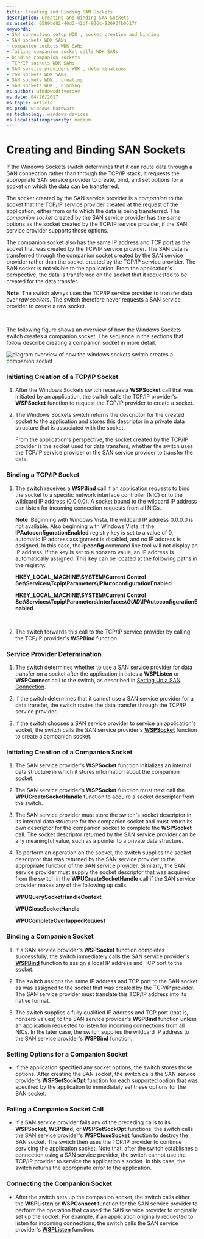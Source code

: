 ```yaml
---
title: Creating and Binding SAN Sockets
description: Creating and Binding SAN Sockets
ms.assetid: 0589bd82-40d3-42df-926c-93093fb0617f
keywords:
- SAN connection setup WDK , socket creation and binding
- SAN sockets WDK SANs
- companion sockets WDK SANs
- failing companion socket calls WDK SANs
- binding companion sockets
- TCP/IP sockets WDK SANs
- SAN service providers WDK , determinations
- raw sockets WDK SANs
- SAN sockets WDK , creating
- SAN sockets WDK , binding
ms.author: windowsdriverdev
ms.date: 04/20/2017
ms.topic: article
ms.prod: windows-hardware
ms.technology: windows-devices
ms.localizationpriority: medium
---
```


# Creating and Binding SAN Sockets





If the Windows Sockets switch determines that it can route data through a SAN connection rather than through the TCP/IP stack, it requests the appropriate SAN service provider to create, bind, and set options for a socket on which the data can be transferred.

The socket created by the SAN service provider is a *companion* to the socket that the TCP/IP service provider created at the request of the application, either from or to which the data is being transferred. The *companion socket* created by the SAN service provider has the same options as the socket created by the TCP/IP service provider, if the SAN service provider supports those options.

The companion socket also has the same IP address and TCP port as the socket that was created by the TCP/IP service provider. The SAN data is transferred through the companion socket created by the SAN service provider rather than the socket created by the TCP/IP service provider. The SAN socket is not visible to the application. From the application's perspective, the data is transferred on the socket that it requested to be created for the data transfer.

**Note**  The switch always uses the TCP/IP service provider to transfer data over *raw sockets*. The switch therefore never requests a SAN service provider to create a raw socket.

 

The following figure shows an overview of how the Windows Sockets switch creates a companion socket. The sequence in the sections that follow describe creating a companion socket in more detail.

![diagram overview of how the windows sockets switch creates a companion socket](images/apiflow2.png)

### Initiating Creation of a TCP/IP Socket

1.  After the Windows Sockets switch receives a **WSPSocket** call that was initiated by an application, the switch calls the TCP/IP provider's **WSPSocket** function to request the TCP/IP provider to create a socket.

2.  The Windows Sockets switch returns the descriptor for the created socket to the application and stores this descriptor in a private data structure that is associated with the socket.

    From the application's perspective, the socket created by the TCP/IP provider is the socket used for data transfers, whether the switch uses the TCP/IP service provider or the SAN service provider to transfer the data.

### Binding a TCP/IP Socket

1.  The switch receives a **WSPBind** call if an application requests to bind the socket to a specific network interface controller (NIC) or to the wildcard IP address (0.0.0.0). A socket bound to the wildcard IP address can listen for incoming connection requests from all NICs.

    **Note**  Beginning with Windows Vista, the wildcard IP address 0.0.0.0 is not available.
    Also beginning with Windows Vista, if the **IPAutoconfigurationEnabled** registry key is set to a value of 0, automatic IP address assignment is disabled, and no IP address is assigned. In this case, the **ipconfig** command line tool will not display an IP address. If the key is set to a nonzero value, an IP address is automatically assigned. This key can be located at the following paths in the registry:

    **HKEY\_LOCAL\_MACHINE\\SYSTEM\\Current Control Set\\Services\\Tcpip\\Parameters\\IPAutoconfigurationEnabled**

    **HKEY\_LOCAL\_MACHINE\\SYSTEM\\Current Control Set\\Services\\Tcpip\\Parameters\\Interfaces\\*GUID*\\IPAutoconfigurationEnabled**

     

2.  The switch forwards this call to the TCP/IP service provider by calling the TCP/IP provider's **WSPBind** function.

### Service Provider Determination

1.  The switch determines whether to use a SAN service provider for data transfer on a socket after the application initiates a **WSPListen** or **WSPConnect** call to the switch, as described in [Setting Up a SAN Connection](setting-up-a-san-connection.md).

2.  If the switch determines that it cannot use a SAN service provider for a data transfer, the switch routes the data transfer through the TCP/IP service provider.

3.  If the switch chooses a SAN service provider to service an application's socket, the switch calls the SAN service provider's [**WSPSocket**](https://msdn.microsoft.com/library/windows/hardware/ff566319) function to create a companion socket.

### Initiating Creation of a Companion Socket

1.  The SAN service provider's **WSPSocket** function initializes an internal data structure in which it stores information about the companion socket.

2.  The SAN service provider's **WSPSocket** function must next call the **WPUCreateSocketHandle** function to acquire a socket descriptor from the switch.

3.  The SAN service provider must store the switch's socket descriptor in its internal data structure for the companion socket and must return its own descriptor for the companion socket to complete the **WSPSocket** call. The socket descriptor returned by the SAN service provider can be any meaningful value, such as a pointer to a private data structure.

4.  To perform an operation on the socket, the switch supplies the socket descriptor that was returned by the SAN service provider to the appropriate function of the SAN service provider. Similarly, the SAN service provider must supply the socket descriptor that was acquired from the switch in the **WPUCreateSocketHandle** call if the SAN service provider makes any of the following up calls:

    **WPUQuerySocketHandleContext**

    **WPUCloseSocketHandle**

    **WPUCompleteOverlappedRequest**

### Binding a Companion Socket

1.  If a SAN service provider's **WSPSocket** function completes successfully, the switch immediately calls the SAN service provider's [**WSPBind**](https://msdn.microsoft.com/library/windows/hardware/ff566268) function to assign a local IP address and TCP port to the socket.

2.  The switch assigns the same IP address and TCP port to the SAN socket as was assigned to the socket that was created by the TCP/IP provider. The SAN service provider must translate this TCP/IP address into its native format.

3.  The switch supplies a fully qualified IP address and TCP port (that is, nonzero values) to the SAN service provider's **WSPBind** function unless an application requested to listen for incoming connections from all NICs. In the later case, the switch supplies the wildcard IP address to the SAN service provider's **WSPBind** function.

### Setting Options for a Companion Socket

-   If the application specified any socket options, the switch stores those options. After creating the SAN socket, the switch calls the SAN service provider's [**WSPSetSockOpt**](https://msdn.microsoft.com/library/windows/hardware/ff566318) function for each supported option that was specified by the application to immediately set these options for the SAN socket.

### Failing a Companion Socket Call

-   If a SAN service provider fails any of the preceding calls to its **WSPSocket**, **WSPBind**, or **WSPSetSockOpt** functions, the switch calls the SAN service provider's [**WSPCloseSocket**](https://msdn.microsoft.com/library/windows/hardware/ff566273) function to destroy the SAN socket. The switch then uses the TCP/IP provider to continue servicing the application socket. Note that, after the switch establishes a connection using a SAN service provider, the switch cannot use the TCP/IP provider to service the application's socket. In this case, the switch returns the appropriate error to the application.

### Connecting the Companion Socket

-   After the switch sets up the companion socket, the switch calls either the **WSPListen** or **WSPConnect** function for the SAN service provider to perform the operation that caused the SAN service provider to originally set up the socket. For example, if an application originally requested to listen for incoming connections, the switch calls the SAN service provider's [**WSPListen**](https://msdn.microsoft.com/library/windows/hardware/ff566297) function.

 

 





